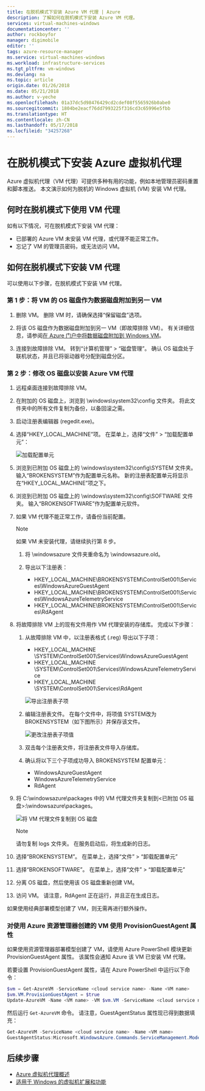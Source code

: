 ```yaml
---
title: 在脱机模式下安装 Azure VM 代理 | Azure
description: 了解如何在脱机模式下安装 Azure VM 代理。
services: virtual-machines-windows
documentationcenter: ''
author: rockboyfor
manager: digimobile
editor: ''
tags: azure-resource-manager
ms.service: virtual-machines-windows
ms.workload: infrastructure-services
ms.tgt_pltfrm: vm-windows
ms.devlang: na
ms.topic: article
origin.date: 01/26/2018
ms.date: 05/21/2018
ms.author: v-yeche
ms.openlocfilehash: 01a37dc5d98476429cd2cdef08f5565926b0abe0
ms.sourcegitcommit: 1804be2eacf76dd7993225f316cd3c65996e5fbb
ms.translationtype: HT
ms.contentlocale: zh-CN
ms.lasthandoff: 05/17/2018
ms.locfileid: "34257268"
---
```

# <a name="install-the-azure-virtual-machine-agent-in-offline-mode"></a>在脱机模式下安装 Azure 虚拟机代理 

Azure 虚拟机代理（VM 代理）可提供多种有用的功能，例如本地管理员密码重置和脚本推送。 本文演示如何为脱机的 Windows 虚拟机 (VM) 安装 VM 代理。 

## <a name="when-to-use-the-vm-agent-in-offline-mode"></a>何时在脱机模式下使用 VM 代理

如有以下情况，可在脱机模式下安装 VM 代理：

- 已部署的 Azure VM 未安装 VM 代理，或代理不能正常工作。
- 忘记了 VM 的管理员密码，或无法访问 VM。

## <a name="how-to-install-the-vm-agent-in-offline-mode"></a>如何在脱机模式下安装 VM 代理

可以使用以下步骤，在脱机模式下安装 VM 代理。

### <a name="step-1-attach-the-os-disk-of-the-vm-to-another-vm-as-a-data-disk"></a>第 1 步：将 VM 的 OS 磁盘作为数据磁盘附加到另一 VM

1.  删除 VM。 删除 VM 时，请确保选择“保留磁盘”选项。

2.  将该 OS 磁盘作为数据磁盘附加到另一 VM（即故障排除 VM）。 有关详细信息，请参阅[在 Azure 门户中将数据磁盘附加到 Windows VM](attach-managed-disk-portal.md)。

3.  连接到故障排除 VM。 转到“计算机管理” > “磁盘管理”。 确认 OS 磁盘处于联机状态，并且已将驱动器号分配到磁盘分区。

### <a name="step-2-modify-the-os-disk-to-install-the-azure-vm-agent"></a>第 2 步：修改 OS 磁盘以安装 Azure VM 代理

1.  远程桌面连接到故障排除 VM。

2.  在附加的 OS 磁盘上，浏览到 \windows\system32\config 文件夹。 将此文件夹中的所有文件复制为备份，以备回滚之需。

3.  启动注册表编辑器 (regedit.exe)。

4.  选择“HKEY_LOCAL_MACHINE”项。 在菜单上，选择“文件” > “加载配置单元”：

    ![加载配置单元](./media/install-vm-agent-offline/load-hive.png)

5.  浏览到已附加 OS 磁盘上的 \windows\system32\config\SYSTEM 文件夹。 输入“BROKENSYSTEM”作为配置单元名称。 新的注册表配置单元将显示在“HKEY_LOCAL_MACHINE”项之下。

6.  浏览到已附加 OS 磁盘上的 \windows\system32\config\SOFTWARE 文件夹。 输入“BROKENSOFTWARE”作为配置单元软件。

7.  如果 VM 代理不能正常工作，请备份当前配置。

    >[!NOTE]
    >如果 VM 未安装代理，请继续执行第 8 步。 

    1. 将 \windowsazure 文件夹重命名为 \windowsazure.old。

    2. 导出以下注册表：
        - HKEY_LOCAL_MACHINE\BROKENSYSTEM\ControlSet001\Services\WindowsAzureGuestAgent
        - HKEY_LOCAL_MACHINE\BROKENSYSTEM\\ControlSet001\Services\WindowsAzureTelemetryService
        - HKEY_LOCAL_MACHINE\BROKENSYSTEM\ControlSet001\Services\RdAgent

8.  将故障排除 VM 上的现有文件用作 VM 代理安装的存储库。 完成以下步骤：

    1. 从故障排除 VM 中，以注册表格式 (.reg) 导出以下子项： 
        - HKEY_LOCAL_MACHINE  \SYSTEM\ControlSet001\Services\WindowsAzureGuestAgent
        - HKEY_LOCAL_MACHINE  \SYSTEM\ControlSet001\Services\WindowsAzureTelemetryService
        - HKEY_LOCAL_MACHINE  \SYSTEM\ControlSet001\Services\RdAgent

        ![导出注册表子项](./media/install-vm-agent-offline/backup-reg.png)

    2. 编辑注册表文件。 在每个文件中，将项值 SYSTEM改为 BROKENSYSTEM（如下图所示）并保存该文件。

        ![更改注册表子项值](./media/install-vm-agent-offline/change-reg.png)

    3. 双击每个注册表文件，将注册表文件导入存储库。

    4. 确认将以下三个子项成功导入 BROKENSYSTEM 配置单元：
        - WindowsAzureGuestAgent
        - WindowsAzureTelemetryService
        - RdAgent

9.  将 C:\windowsazure\packages 中的 VM 代理文件夹复制到&lt;已附加 OS 磁盘&gt;:\windowsazure\packages。

    ![将 VM 代理文件复制到 OS 磁盘](./media/install-vm-agent-offline/copy-package.png)

    >[!NOTE]
    >请勿复制 logs 文件夹。 在服务启动后，将生成新的日志。

10.  选择“BROKENSYSTEM”。 在菜单上，选择“文件” > “卸载配置单元”

11.  选择“BROKENSOFTWARE”。 在菜单上，选择“文件” > “卸载配置单元”

12.  分离 OS 磁盘，然后使用该 OS 磁盘重新创建 VM。

13.  访问 VM。 请注意，RdAgent 正在运行，并且正在生成日志。

如果使用经典部署模型创建了 VM，则无需再进行额外操作。

### <a name="use-the-provisionguestagent-property-for-vms-created-with-azure-resource-manager"></a>对使用 Azure 资源管理器创建的 VM 使用 ProvisionGuestAgent 属性

如果使用资源管理器部署模型创建了 VM，请使用 Azure PowerShell 模块更新 ProvisionGuestAgent 属性。 该属性会通知 Azure 该 VM 已安装 VM 代理。

若要设置 ProvisionGuestAgent 属性，请在 Azure PowerShell 中运行以下命令：

   ```powershell
   $vm = Get-AzureVM -ServiceName <cloud service name> -Name <VM name>
   $vm.VM.ProvisionGuestAgent = $true
   Update-AzureVM -Name <VM name> -VM $vm.VM -ServiceName <cloud service name>
   ```

然后运行 `Get-AzureVM` 命令。 请注意，GuestAgentStatus 属性现已得到数据填充：

   ```powershell
   Get-AzureVM -ServiceName <cloud service name> -Name <VM name>
   GuestAgentStatus:Microsoft.WindowsAzure.Commands.ServiceManagement.Model.PersistentVMModel.GuestAgentStatus
   ```

## <a name="next-steps"></a>后续步骤

- [Azure 虚拟机代理概述](agent-user-guide.md)
- [适用于 Windows 的虚拟机扩展和功能](extensions-features.md)
<!-- Update_Description: update meta properties -->
